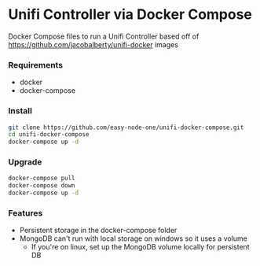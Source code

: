 # Unifi Controller via Docker Compose
Docker Compose files to run a Unifi Controller based off of https://github.com/jacobalberty/unifi-docker images

### Requirements
- docker
- docker-compose

### Install
```bash
git clone https://github.com/easy-node-one/unifi-docker-compose.git
cd unifi-docker-compose
docker-compose up -d
```

### Upgrade
```bash
docker-compose pull
docker-compose down
docker-compose up -d
```

### Features
- Persistent storage in the docker-compose folder
- MongoDB can't run with local storage on windows so it uses a volume
    - If you're on linux, set up the MongoDB volume locally for persistent DB